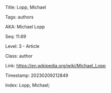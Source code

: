 Title:  Lopp, Michael

Tags:   authors

AKA:    Michael Lopp

Seq:    11.69

Level:  3 - Article

Class:  author

Link:   https://en.wikipedia.org/wiki/Michael_Lopp

Timestamp: 20230209212849

Index:  Lopp, Michael; 
